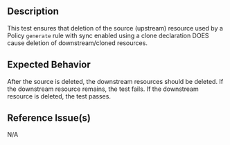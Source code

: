 ## Description

This test ensures that deletion of the source (upstream) resource used by a Policy `generate` rule with sync enabled using a clone declaration DOES cause deletion of downstream/cloned resources.

## Expected Behavior

After the source is deleted, the downstream resources should be deleted. If the downstream resource remains, the test fails. If the downstream resource is deleted, the test passes.

## Reference Issue(s)

N/A